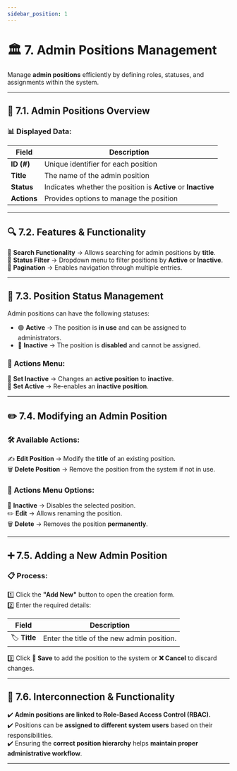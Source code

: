 ```yaml
---
sidebar_position: 1
---
```


# 🏛️ 7. Admin Positions Management

Manage **admin positions** efficiently by defining roles, statuses, and assignments within the system.

---

## 📌 7.1. Admin Positions Overview

### 📊 Displayed Data:

| Field       | Description                                                  |
| ----------- | ------------------------------------------------------------ |
| **ID (#)**  | Unique identifier for each position                          |
| **Title**   | The name of the admin position                               |
| **Status**  | Indicates whether the position is **Active** or **Inactive** |
| **Actions** | Provides options to manage the position                      |

---

## 🔍 7.2. Features & Functionality

🔹 **Search Functionality** → Allows searching for admin positions by **title**.  
🔹 **Status Filter** → Dropdown menu to filter positions by **Active** or **Inactive**.  
📄 **Pagination** → Enables navigation through multiple entries.

---

## 🔄 7.3. Position Status Management

Admin positions can have the following statuses:

- 🟢 **Active** → The position is **in use** and can be assigned to administrators.
- 🔴 **Inactive** → The position is **disabled** and cannot be assigned.

### 🎯 **Actions Menu:**

🔻 **Set Inactive** → Changes an **active position** to **inactive**.  
🔺 **Set Active** → Re-enables an **inactive position**.

---

## ✏️ 7.4. Modifying an Admin Position

### 🛠️ **Available Actions:**

✍️ **Edit Position** → Modify the **title** of an existing position.  
🗑️ **Delete Position** → Remove the position from the system if not in use.

### 🎯 **Actions Menu Options:**

🚫 **Inactive** → Disables the selected position.  
✏️ **Edit** → Allows renaming the position.  
🗑️ **Delete** → Removes the position **permanently**.

---

## ➕ 7.5. Adding a New Admin Position

### 📋 **Process:**

1️⃣ Click the **"Add New"** button to open the creation form.  
2️⃣ Enter the required details:

| Field        | Description                                |
| ------------ | ------------------------------------------ |
| 🏷️ **Title** | Enter the title of the new admin position. |

3️⃣ Click **💾 Save** to add the position to the system or **❌ Cancel** to discard changes.

---

## 🔗 7.6. Interconnection & Functionality

✔️ **Admin positions are linked to Role-Based Access Control (RBAC).**  
✔️ Positions can be **assigned to different system users** based on their responsibilities.  
✔️ Ensuring the **correct position hierarchy** helps **maintain proper administrative workflow**.

---
